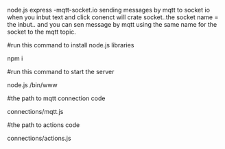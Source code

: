 node.js express -mqtt-socket.io
sending messages by mqtt to socket io
when you inbut text and click conenct will crate socket..the socket name  = the inbut..
and you can sen message by mqtt using the same name for the socket to the mqtt topic.


#run this command to install node.js libraries

npm i

#run this command to start the server

node.js /bin/www

#the path to mqtt connection code

connections/mqtt.js

#the path to actions code

connections/actions.js

